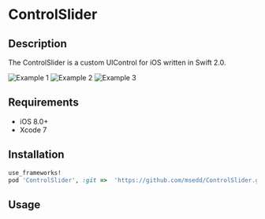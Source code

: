 # ControlSlider


## Description
The ControlSlider is a custom UIControl for iOS written in Swift 2.0.


![Example 1](https://raw.githubusercontent.com/msedd/ControlSlider/master/screens/screen0.png)
![Example 2](https://raw.githubusercontent.com/msedd/ControlSlider/master/screens/screen1.png)
![Example 3](https://raw.githubusercontent.com/msedd/ControlSlider/master/screens/screen2.png)

## Requirements
- iOS 8.0+
- Xcode 7

## Installation


```ruby
use_frameworks!
pod 'ControlSlider', :git =>  'https://github.com/msedd/ControlSlider.git'
```


## Usage
